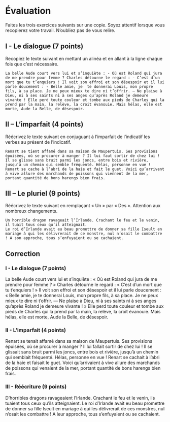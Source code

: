 # Évaluation

Faites les trois exercices suivants sur une copie. Soyez attentif lorsque vous recopierez votre travail. N’oubliez pas de vous relire.

## I - Le dialogue (7 points)

Recopiez le texte suivant en mettant un alinéa et en allant à la ligne chaque fois que c’est nécessaire.

	La belle Aude court vers lui et s’inquiète : - Où est Roland qui jura de me prendre pour femme ? Charles détourne le regard : - C’est d’un mort que tu t’enquiers ! Il voit son effroi et son désespoir et il lui parle doucement : - Belle amie, je  te donnerai Louis, mon propre fils, à sa place. Je ne peux mieux te dire ni t’offrir. – Ne plaise à Dieu, ni à ses saints ni à ses anges qu’après Roland je demeure vivante ! Elle perd toute couleur et tombe aux pieds de Charles qui la prend par la main, la relève, la croit évanouie. Mais hélas, elle est morte, Aude la Belle, de désespoir.

## II – L’imparfait (4 points)

Réécrivez le texte suivant en conjuguant à l’imparfait de l’indicatif les verbes au présent de l’indicatif.

	Renart se tient affamé dans sa maison de Maupertuis. Ses provisions épuisées, où se procurer à manger ? Il lui faut sortir de chez lui !
	Il se glisse sans bruit parmi les joncs, entre bois et rivière, jusqu’à un chemin qui semble fréquenté. Hélas, personne en vue ! Renart se cache à l’abri de la haie et fait le guet. Voici qu’arrivent à vive allure des marchands de poissons qui viennent de la mer, portant quantité de bons harengs bien frais.

## III – Le pluriel (9 points)

Réécrivez le texte suivant en remplaçant « Un » par « Des ». Attention aux nombreux changements.

	Un horrible dragon ravageait l’Irlande. Crachant le feu et le venin,  il tuait tous ceux qu’il atteignait.
	Le roi d’Irlande avait eu beau promettre de donner sa fille Iseult en mariage à qui les délivrerait de ce monstre, nul n’osait le combattre ! A son approche, tous s’enfuyaient ou se cachaient.


## Correction

### I - Le dialogue (7 points)

La belle Aude court vers lui et s’inquiète :
« Où est Roland qui jura de me prendre pour femme ? »
Charles détourne le regard :
« C’est d’un mort que tu t’enquiers ! »
Il voit son effroi et son désespoir et il lui parle doucement :
« Belle amie, je  te donnerai Louis, mon propre fils, à sa place. Je ne peux mieux te dire ni t’offrir.
— Ne plaise à Dieu, ni à ses saints ni à ses anges qu’après Roland je demeure vivante ! »
Elle perd toute couleur et tombe aux pieds de Charles qui la prend par la main, la relève, la croit évanouie. Mais hélas, elle est morte, Aude la Belle, de désespoir.


### II - L’imparfait (4 points)

Renart se tenait affamé dans sa maison de Maupertuis. Ses provisions épuisées, où se procurer à manger ? Il lui fallait sortir de chez lui !
Il se glissait sans bruit parmi les joncs, entre bois et rivière, jusqu’à un chemin qui semblait fréquenté. Hélas, personne en vue ! Renart se cachait à l’abri de la haie et faisait le guet. Voici qu’arrivaient à vive allure des marchands de poissons qui venaient de la mer, portant quantité de bons harengs bien frais.


### III - Réécriture (9 points)

D’horribles dragons ravageaient l’Irlande. Crachant le feu et le venin,  ils tuaient tous ceux qu’ils atteignaient.
Le roi d’Irlande avait eu beau promettre de donner sa fille Iseult en mariage à qui les délivrerait de ces monstres, nul n’osait les combattre ! A leur approche, tous s’enfuyaient ou se cachaient.

